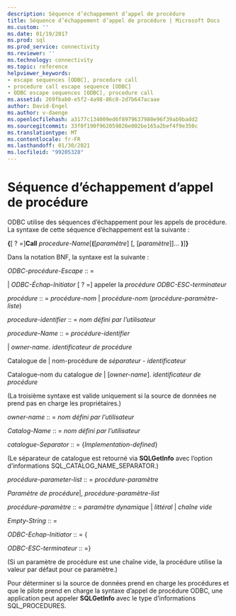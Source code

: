 ```yaml
---
description: Séquence d’échappement d’appel de procédure
title: Séquence d’échappement d’appel de procédure | Microsoft Docs
ms.custom: ''
ms.date: 01/19/2017
ms.prod: sql
ms.prod_service: connectivity
ms.reviewer: ''
ms.technology: connectivity
ms.topic: reference
helpviewer_keywords:
- escape sequences [ODBC], procedure call
- procedure call escape sequence [ODBC]
- ODBC escape sequences [ODBC], procedure call
ms.assetid: 269fbab0-e5f2-4a98-86c0-2d7b647acaae
author: David-Engel
ms.author: v-daenge
ms.openlocfilehash: a3177c134009ed6f8979637980e96f39ab9badd2
ms.sourcegitcommit: 33f0f190f962059826e002be165a2bef4f9e350c
ms.translationtype: MT
ms.contentlocale: fr-FR
ms.lasthandoff: 01/30/2021
ms.locfileid: "99205328"
---
```

# <a name="procedure-call-escape-sequence"></a>Séquence d’échappement d’appel de procédure
ODBC utilise des séquences d’échappement pour les appels de procédure. La syntaxe de cette séquence d’échappement est la suivante :  
  
 **{**[ ? =]**Call** *procedure-Name*[**(**[*paramètre*] [, [*paramètre*]]... **)**]**}**  
  
 Dans la notation BNF, la syntaxe est la suivante :  
  
 *ODBC-procédure-Escape* :: =  
  
 &#124; *ODBC-Échap-Initiator* [ ? =] appeler la *procédure ODBC-ESC-terminateur*  
  
 *procédure* :: = *procédure-nom* &#124; *procédure-nom* (*procédure-paramètre-liste*)  
  
 *procedure-identifier* :: = *nom défini par l’utilisateur*  
  
 *procedure-Name* :: = *procédure-identifier*  
  
 &#124; *owner-name*. *identificateur de procédure*  
  
 Catalogue de &#124; nom-procédure de *séparateur* - *identificateur*  
  
 Catalogue-nom du catalogue *de* &#124; [*owner-name*]. *identificateur de procédure*  
  
 (La troisième syntaxe est valide uniquement si la source de données ne prend pas en charge les propriétaires.)  
  
 *owner-name* :: = *nom défini par l’utilisateur*  
  
 *Catalog-Name* :: = *nom défini par l’utilisateur*  
  
 *catalogue-Separator* :: = {*Implementation-defined*}  
  
 (Le séparateur de catalogue est retourné via **SQLGetInfo** avec l’option d’informations SQL_CATALOG_NAME_SEPARATOR.)  
  
 *procédure-parameter-list* :: = *procédure-paramètre*  
  
 *Paramètre de procédure*&#124;, *procédure-paramètre-list*  
  
 *procédure-paramètre* :: = *paramètre dynamique* &#124; *littéral* &#124; *chaîne vide*  
  
 *Empty-String* :: =  
  
 *ODBC-Echap-Initiator* :: = {  
  
 *ODBC-ESC-terminateur* :: =}  
  
 (Si un paramètre de procédure est une chaîne vide, la procédure utilise la valeur par défaut pour ce paramètre.)  
  
 Pour déterminer si la source de données prend en charge les procédures et que le pilote prend en charge la syntaxe d’appel de procédure ODBC, une application peut appeler **SQLGetInfo** avec le type d’informations SQL_PROCEDURES.
